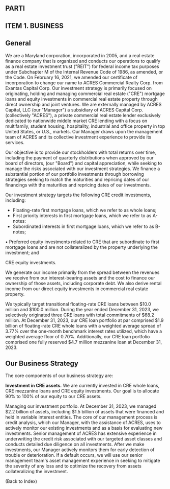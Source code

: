 ## **PARTI**

## **ITEM 1. BUSINESS**

## General

We are a Maryland corporation, incorporated in 2005, and a real estate finance company that is organized and conducts our operations to qualify as a real estate investment trust ("REIT") for federal income tax purposes under Subchapter M of the Internal Revenue Code of 1986, as amended, or the Code. On February 16, 2021, we amended our certificate of incorporation to change our name to ACRES Commercial Realty Corp. from Exantas Capital Corp. Our investment strategy is primarily focused on originating, holding and managing commercial real estate ("CRE") mortgage loans and equity investments in commercial real estate property through direct ownership and joint ventures. We are externally managed by ACRES Capital, LLC (our "Manager") a subsidiary of ACRES Capital Corp. (collectively "ACRES"), a private commercial real estate lender exclusively dedicated to nationwide middle market CRE lending with a focus on multifamily, student housing, hospitality, industrial and office property in top United States, or U.S., markets. Our Manager draws upon the management team of ACRES and its collective investment experience to provide its services.

Our objective is to provide our stockholders with total returns over time, including the payment of quarterly distributions when approved by our board of directors, (our "Board") and capital appreciation, while seeking to manage the risks associated with our investment strategies. We finance a substantial portion of our portfolio investments through borrowing strategies seeking to match the maturities and repricing dates of our financings with the maturities and repricing dates of our investments.

Our investment strategy targets the following CRE credit investments, including:

- Floating-rate first mortgage loans, which we refer to as whole loans;
- First priority interests in first mortgage loans, which we refer to as A-notes:
- Subordinated interests in first mortgage loans, which we refer to as B-notes;

• Preferred equity investments related to CRE that are subordinate to first mortgage loans and are not collateralized by the property underlying the investment; and

CRE equity investments.

We generate our income primarily from the spread between the revenues we receive from our interest-bearing assets and the cost to finance our ownership of those assets, including corporate debt. We also derive rental income from our direct equity investments in commercial real estate property.

We typically target transitional floating-rate CRE loans between \$10.0 million and \$100.0 million. During the year ended December 31, 2023, we selectively originated three CRE loans with total commitments of \$68.2 million. At December 31, 2023, our CRE loan portfolio at par comprised \$1.9 billion of floating-rate CRE whole loans with a weighted average spread of 3.77% over the one-month benchmark interest rates utilized, which have a weighted average floor of 0.70%. Additionally, our CRE loan portfolio comprised one fully reserved \$4.7 million mezzanine loan at December 31, 2023.

## **Our Business Strategy**

The core components of our business strategy are:

**Investment in CRE assets.** We are currently invested in CRE whole loans, CRE mezzanine loans and CRE equity investments. Our goal is to allocate 90% to 100% of our equity to our CRE assets.

Managing our investment portfolio. At December 31, 2023, we managed \$2.2 billion of assets, including \$1.5 billion of assets that were financed and held in variable interest entities. The core of our management process is credit analysis, which our Manager, with the assistance of ACRES, uses to actively monitor our existing investments and as a basis for evaluating new investments. Senior management of ACRES has extensive experience in underwriting the credit risk associated with our targeted asset classes and conducts detailed due diligence on all investments. After we make investments, our Manager actively monitors them for early detection of trouble or deterioration. If a default occurs, we will use our senior management team's asset management experience in seeking to mitigate the severity of any loss and to optimize the recovery from assets collateralizing the investment.

(Back to Index)